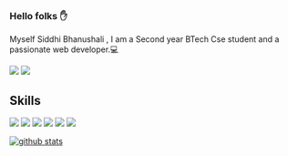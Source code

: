 ### Hello folks :hand: 

Myself Siddhi Bhanushali , I am a Second year BTech Cse 
student and a passionate web developer.:computer:

<a href="https://www.linkedin.com/in/siddhi-bhanushali-4178591b2"><img src="https://img.shields.io/badge/LinkedIn-0077B5?style=for-the-badge&logo=linkedin&logoColor=white"></a>
<a href="https://pirogrammer1.blogspot.com" ><img src="https://img.shields.io/badge/Blogger-FF5722?style=for-the-badge&logo=blogger&logoColor=white"></a>



<h2> Skills</h1>
<img src="https://img.shields.io/badge/HTML5-E34F26?style=for-the-badge&logo=html5&logoColor=white">
<img src="https://img.shields.io/badge/CSS3-1572B6?style=for-the-badge&logo=css3&logoColor=white">
<img src="https://img.shields.io/badge/Bootstrap-563D7C?style=for-the-badge&logo=bootstrap&logoColor=white">
<img src="https://img.shields.io/badge/JavaScript-323330?style=for-the-badge&logo=javascript&logoColor=F7DF1E">
<img src="https://img.shields.io/badge/Node.js-43853D?style=for-the-badge&logo=node.js&logoColor=white">
<img src="https://img.shields.io/badge/Python-14354C?style=for-the-badge&logo=python&logoColor=white">


[![github stats](https://github-readme-stats.vercel.app/api?username=siddhi-244)](https://github.com/siddhi-244/github-readme-stats)

